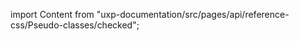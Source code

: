 
import Content from "uxp-documentation/src/pages/api/reference-css/Pseudo-classes/checked";

<Content query="product=photoshop"/>
